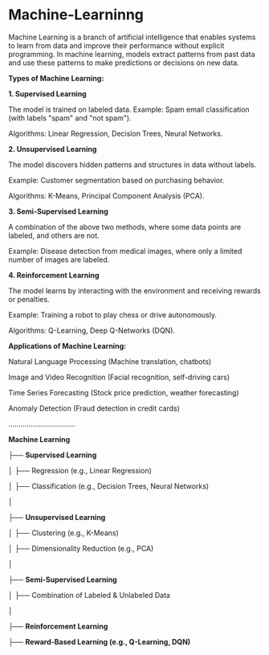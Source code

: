 # Machine-Learninng
Machine Learning is a branch of artificial intelligence that enables systems to learn from data and improve their performance without explicit programming. In machine learning, models extract patterns from past data and use these patterns to make predictions or decisions on new data.

**Types of Machine Learning:**

**1. Supervised Learning**

The model is trained on labeled data.
Example: Spam email classification (with labels "spam" and "not spam").

Algorithms: Linear Regression, Decision Trees, Neural Networks.

**2. Unsupervised Learning**

The model discovers hidden patterns and structures in data without labels.

Example: Customer segmentation based on purchasing behavior.

Algorithms: K-Means, Principal Component Analysis (PCA).

**3. Semi-Supervised Learning**

A combination of the above two methods, where some data points are labeled, and others are not.

Example: Disease detection from medical images, where only a limited number of images are labeled.

**4. Reinforcement Learning**

The model learns by interacting with the environment and receiving rewards or penalties.

Example: Training a robot to play chess or drive autonomously.

Algorithms: Q-Learning, Deep Q-Networks (DQN).

**Applications of Machine Learning:**

Natural Language Processing (Machine translation, chatbots)

Image and Video Recognition (Facial recognition, self-driving cars)

Time Series Forecasting (Stock price prediction, weather forecasting)

Anomaly Detection (Fraud detection in credit cards)



 
.................................

**Machine Learning**

├── **Supervised Learning**

│     ├── Regression (e.g., Linear Regression)

│    ├── Classification (e.g., Decision Trees, Neural Networks)

│

├── **Unsupervised Learning**

│    ├── Clustering (e.g., K-Means)

│    ├── Dimensionality Reduction (e.g., PCA)

│

├── **Semi-Supervised Learning**

│     ├── Combination of Labeled & Unlabeled Data

│

├── **Reinforcement Learning**

├── **Reward-Based Learning (e.g., Q-Learning, DQN)**



